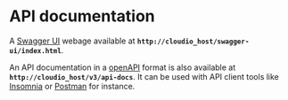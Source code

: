 # API documentation

A [Swagger UI](https://swagger.io/tools/swagger-ui/) webage available at **`http://cloudio_host/swagger-ui/index.html`**.

An API documentation in a [openAPI](https://www.openapis.org/) format is also available at  **`http://cloudio_host/v3/api-docs`**. 
It can be used with API client tools like [Insomnia](https://insomnia.rest/) or [Postman](https://www.postman.com/) for instance.
